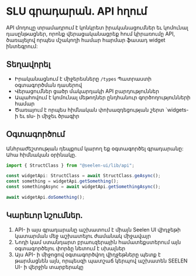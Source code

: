 # **SLU գրադարան. API հղում**

API մոդուլը տրամադրում է կոնկրետ իրականացումներ եւ կոմունալ դասընթացներ, որոնք
վերացականացրեք հում կիրառումը API, ծառայելով որպես մշակողի համար հարմար ֆասադ
widget ինտեգրում:

## **Տեղավորել**

- Իրականացնում է միջերեսները `/types` Պատրաստի օգտագործման դասերով
- Վերացումներ ցածր մակարդակի API բարդություններ
- Ապահովում է կոմունալ մեթոդներ ընդհանուր գործողությունների համար
- Ծառայում է որպես հիմնական փոխազդեցության շերտ \`widgets- ի եւ slu- ի միջեւ
  ծրագիր

## **Օգտագործում**

Անհրաժեշտության դեպքում կարող եք օգտագործել գրադարանը: Ահա հիմնական օրինակը.

```ts
import { StructClass } from "@seelen-ui/lib/api";

const widgetApi: StructClass = await StructClass.geAsync();
const something = widgetApi.getSomething();
const somethingAsync = await widgetApi.getSomethingAsync();

await widgetApi.doSomething();
```

## **Կարեւոր նշումներ.**

1. API- ի այս գրադարանը աշխատում է միայն Seelen UI վիդջեթի կատարման մեջ
   աշխատելու ժամանակ միջավայր
2. Նոդի կամ ստանդարտ բրաուզերային համատեքստերում այն ​​օգտագործելու փորձը նետում է
   սխալներ
3. Այս API- ի միջոցով օգտագործվող վիդջեթները պետք է թարմացնեն այն, որպեսզի
   պատշաճ կերպով աշխատեն SEELEN UI- ի վերջին տարբերակը
